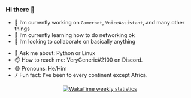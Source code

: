 ### Hi there 👋

<!--
**SomethingGeneric/SomethingGeneric** is a ✨ _special_ ✨ repository because its `README.md` (this file) appears on your GitHub profile.
-->

- 🔭 I’m currently working on `Gamerbot`, `VoiceAssistant`, and many other things
- 🌱 I’m currently learning how to do networking ok
- 👯 I’m looking to collaborate on basically anything
<!-- - 🤔 I’m looking for help with ... -->
- 💬 Ask me about: Python or Linux
- 📫 How to reach me: VeryGeneric#2100 on Discord.
- 😄 Pronouns: He/Him
- ⚡ Fun fact: I've been to every continent except Africa.

<p align="center">
  <!-- hngnng -->
<a href="https://wakatime.com/@SomethingGeneric">
<img src="https://github-readme-stats.vercel.app/api/wakatime?username=SomethingGeneric&amp;layout=compact&amp;title_color=000" alt="WakaTime weekly statistics">
</a>
</p>
